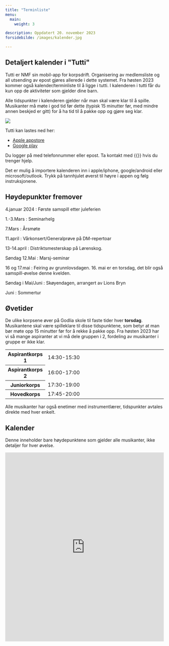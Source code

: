```yaml
---
title: "Terminliste"
menu:
  main:
    weight: 3

description: Oppdatert 20. november 2023
forsidebilde: /images/kalender.jpg

---
```


## Detaljert kalender i "Tutti"

Tutti er NMF sin mobil-app for korpsdrift. Organisering av medlemsliste og all utsending av epost gjøres allerede i dette systemet. Fra høsten 2023 kommer også kalender/terminliste til å ligge i tutti. I kalenderen i tutti får du kun opp de aktiviteter som gjelder dine barn.

Alle tidspunkter i kalenderen gjelder når man skal være klar til å spille. Musikanter må møte i god tid før dette (typisk 15 minutter før, med mindre annen beskjed er gitt) for å ha tid til å pakke opp og gjøre seg klar.

<img src="/images/icon_tutti.png">

Tutti kan lastes ned her:
* [Apple appstore](https://apps.apple.com/no/app/tutti/id1517797980)
* [Google play](https://play.google.com/store/apps/details?id=no.styreportalen.medlemsapp&hl=no&pli=1)

Du logger på med telefonnummer eller epost. Ta kontakt med {{<email styret>}} hvis du trenger hjelp.

Det er mulig å importere kalenderen inn i apple/iphone, google/android eller microsoft/outlook. Trykk på tannhjulet øverst til høyre i appen og følg instruksjonene.

## Høydepunkter fremover

4.januar 2024
: Første samspill etter juleferien

1.-3.Mars
: Seminarhelg

7.Mars
: Årsmøte

11.april
: Vårkonsert/Generalprøve på DM-repertoar

13-14.april
: Distriktsmesterskap på Lørenskog.

Søndag 12.Mai
: Marsj-seminar

16 og 17.mai
: Feiring av grunnlovsdagen. 16. mai er en torsdag, det blir også samspill-øvelse denne kvelden.

Søndag i Mai/Juni
: Skøyendagen, arrangert av Lions Bryn

Juni
: Sommertur


## Øvetider

De ulike korpsene øver på Godlia skole til faste tider hver **torsdag**. Musikantene skal være spilleklare til disse tidspunktene, som betyr at man bør møte opp 15 minutter før for å rekke å pakke opp. Fra høsten 2023 har vi så mange aspiranter at vi må dele gruppen i 2, fordeling av musikanter i gruppe er ikke klar.

<table>
<colgroup>
    <col span="1" style="width: 20%;">
    <col span="1" style="width: 80%;">
</colgroup>
<tr><th>Aspirantkorps 1</th><td>14:30-15:30</td>
<tr><th>Aspirantkorps 2</th><td>16:00-17:00</td>
<tr><th>Juniorkorps</th>  <td>17:30-19:00</td>
<tr><th>Hovedkorps</th>   <td>17:45-20:00</td>
</table>

Alle musikanter har også enetimer med instrumentlærer, tidspunkter avtales direkte med hver enkelt.

## Kalender

Denne inneholder bare høydepunktene som gjelder alle musikanter, ikke detaljer for hver øvelse.

<iframe src="https://calendar.google.com/calendar/embed?showTitle=0&amp;showNav=0&amp;showDate=0&amp;showCalendars=0&amp;showTz=0&amp;mode=AGENDA&amp;height=600&amp;wkst=2&amp;bgcolor=%23FFFFFF&amp;src=godlia.trasop.musikkorps%40gmail.com&amp;color=%2342104A&amp;ctz=Europe%2FOslo" style="border-width:0" width="100%" height="600" frameborder="0" scrolling="no"></iframe>

